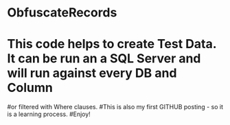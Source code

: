 # ObfuscateRecords
# This code helps to create Test Data. It can be run an a SQL Server and will run against every DB and Column 
#or filtered with Where clauses. 
#This is also my first GITHUB posting - so it is a learning process. 
#Enjoy! 
